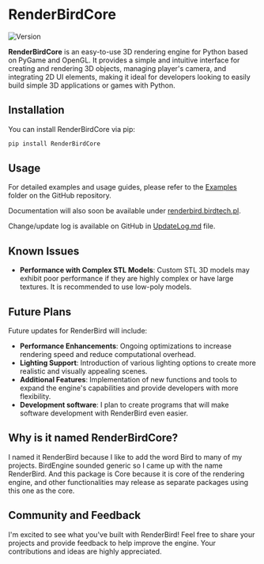 # RenderBirdCore

![Version](https://img.shields.io/badge/version-0.1.5-blue.svg)

**RenderBirdCore** is an easy-to-use 3D rendering engine for Python based on PyGame and OpenGL. It provides a simple and intuitive interface for creating and rendering 3D objects, managing player's camera, and integrating 2D UI elements, making it ideal for developers looking to easily build simple 3D applications or games with Python.

## Installation

You can install RenderBirdCore via pip:

```bash
pip install RenderBirdCore
```

## Usage

For detailed examples and usage guides, please refer to the [Examples](https://github.com/Wojtekb30/RenderBird-Python-3D-engine/tree/main/Examples) folder on the GitHub repository.

Documentation will also soon be available under [renderbird.birdtech.pl](https://renderbird.birdtech.pl).

Change/update log is available on GitHub in [UpdateLog.md](https://github.com/Wojtekb30/RenderBird-Python-3D-engine/blob/main/UpdateLog.md) file.

## Known Issues

- **Performance with Complex STL Models**: Custom STL 3D models may exhibit poor performance if they are highly complex or have large textures. It is recommended to use low-poly models.

## Future Plans

Future updates for RenderBird will include:

- **Performance Enhancements**: Ongoing optimizations to increase rendering speed and reduce computational overhead.
- **Lighting Support**: Introduction of various lighting options to create more realistic and visually appealing scenes.
- **Additional Features**: Implementation of new functions and tools to expand the engine's capabilities and provide developers with more flexibility.
- **Development software**: I plan to create programs that will make software development with RenderBird even easier.

## Why is it named RenderBirdCore?

I named it RenderBird because I like to add the word Bird to many of my projects. BirdEngine sounded generic so I came up with the name RenderBird. And this package is Core because it is core of the rendering engine, and other functionalities may release as separate packages using this one as the core.

## Community and Feedback

I'm excited to see what you've built with RenderBird! Feel free to share your projects and provide feedback to help improve the engine. Your contributions and ideas are highly appreciated.
